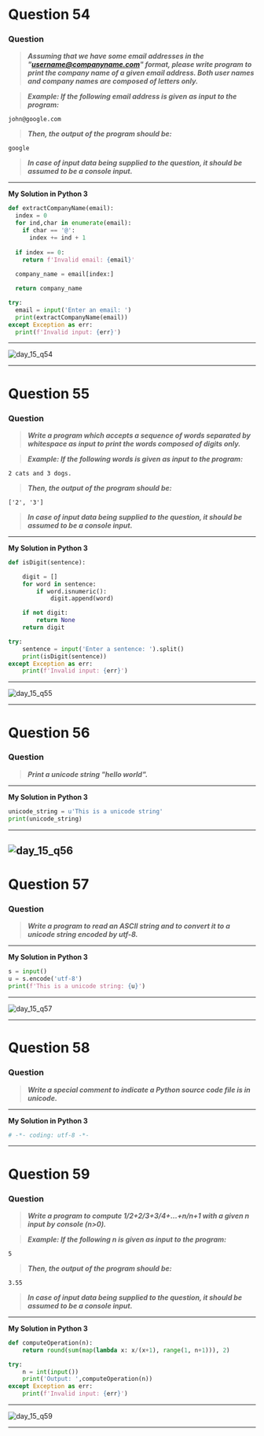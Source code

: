 # Question 54

### **Question**

> **_Assuming that we have some email addresses in the "username@companyname.com" format, please write program to print the company name of a given email address. Both user names and company names are composed of letters only._**

> **_Example:
> If the following email address is given as input to the program:_**

```
john@google.com
```

> **_Then, the output of the program should be:_**

```
google
```

> **_In case of input data being supplied to the question, it should be assumed to be a console input._**

---


**My Solution in Python 3**

```python
def extractCompanyName(email):
  index = 0
  for ind,char in enumerate(email):
    if char == '@':
      index += ind + 1
      
  if index == 0:
    return f'Invalid email: {email}'
    
  company_name = email[index:]

  return company_name

try:
  email = input('Enter an email: ')
  print(extractCompanyName(email))
except Exception as err:
  print(f'Invalid input: {err}')
```

---
![day_15_q54](https://github.com/0KvinayK0/python-100-exercises/assets/126001522/70dac626-bcd6-4406-bed5-10ce9d635a8c)

---

# Question 55

### **Question**

> **_Write a program which accepts a sequence of words separated by whitespace as input to print the words composed of digits only._**

> **_Example:
> If the following words is given as input to the program:_**

```
2 cats and 3 dogs.
```

> **_Then, the output of the program should be:_**

```
['2', '3']
```

> **_In case of input data being supplied to the question, it should be assumed to be a console input._**

---


**My Solution in Python 3**

```python
def isDigit(sentence):

	digit = []
	for word in sentence:
		if word.isnumeric():
			digit.append(word)

	if not digit:
		return None
	return digit

try:
	sentence = input('Enter a sentence: ').split()
	print(isDigit(sentence))
except Exception as err:
	print(f'Invalid input: {err}')
```

---
![day_15_q55](https://github.com/0KvinayK0/python-100-exercises/assets/126001522/5949014c-72df-42ef-a8e0-0b31ebbad89a)

---

# Question 56

### **Question**

> **_Print a unicode string "hello world"._**

---


**My Solution in Python 3**

```python
unicode_string = u'This is a unicode string'
print(unicode_string)
```

---
![day_15_q56](https://github.com/0KvinayK0/python-100-exercises/assets/126001522/d5c19961-8622-487f-9eb5-f76c37cdb2f2)
---


# Question 57

### **Question**

> **_Write a program to read an ASCII string and to convert it to a unicode string encoded by utf-8._**

---

**My Solution in Python 3**

```python
s = input()
u = s.encode('utf-8')
print(f'This is a unicode string: {u}')
```

---

![day_15_q57](https://github.com/0KvinayK0/python-100-exercises/assets/126001522/ed7499a1-d39c-4f82-b1c8-24b4566b5d1f)

---

# Question 58

### **Question**

> **_Write a special comment to indicate a Python source code file is in unicode._**

---


**My Solution in Python 3**

```python
# -*- coding: utf-8 -*-
```

---

# Question 59

### **Question**

> **_Write a program to compute 1/2+2/3+3/4+...+n/n+1 with a given n input by console (n>0)._**

> **_Example:
> If the following n is given as input to the program:_**

```
5
```

> **_Then, the output of the program should be:_**

```
3.55
```

> **_In case of input data being supplied to the question, it should be assumed to be a console input._**

---

**My Solution in Python 3**

```python
def computeOperation(n):
    return round(sum(map(lambda x: x/(x+1), range(1, n+1))), 2)

try:
	n = int(input())
	print('Output: ',computeOperation(n))
except Exception as err:
	print(f'Invalid input: {err}')
```

---
![day_15_q59](https://github.com/0KvinayK0/python-100-exercises/assets/126001522/a633fa7d-b398-4fa8-8715-0616217ec00d)

---
